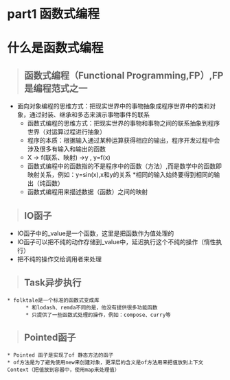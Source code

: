 # part1 函数式编程
# 什么是函数式编程
>## 函数式编程（Functional Programming,FP）,FP是编程范式之一

  * 面向对象编程的思维方式：把现实世界中的事物抽象成程序世界中的类和对象，通过封装、继承和多态来演示事物事件的联系
      * 函数式编程的思维方式：把现实世界的事物和事物之间的联系抽象到程序世界（对运算过程进行抽象）
      * 程序的本质：根据输入通过某种运算获得相应的输出，程序开发过程中会涉及很多有输入和输出的函数
      * X -> f(联系、映射) ->y , y=f(x)
      * 函数式编程中的函数指的不是程序中的函数（方法）,而是数学中的函数即映射关系，例如：y=sin(x),x和y的关系
      *相同的输入始终要得到相同的输出（纯函数）
      * 函数式编程用来描述数据（函数）之间的映射
>## IO函子
  * IO函子中的_value是一个函数，这里是把函数作为值处理的
  * IO函子可以把不纯的动作存储到_value中，延迟执行这个不纯的操作（惰性执行）
  * 把不纯的操作交给调用者来处理

  >## Task异步执行
    * folktale是一个标准的函数式变成库
          * 和lodash、remda不同的是，他没有提供很多功能函数 
          * 只提供了一些函数式处理的操作，例如：compose、curry等

  >## Pointed函子
    * Pointed 函子是实现了of 静态方法的函子
    * of方法是为了避免使用new来创建对象，更深层的含义是of方法用来把值放到上下文Context（把值放到容器中，使用map来处理值）        